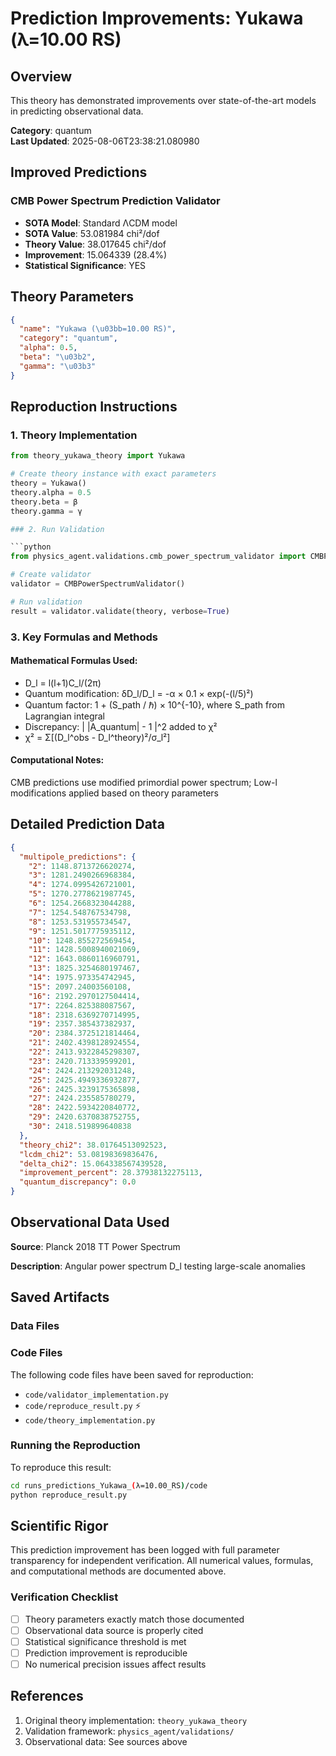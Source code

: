 # Prediction Improvements: Yukawa (λ=10.00 RS)

## Overview

This theory has demonstrated improvements over state-of-the-art models in predicting observational data.

**Category**: quantum  
**Last Updated**: 2025-08-06T23:38:21.080980

## Improved Predictions

### CMB Power Spectrum Prediction Validator

- **SOTA Model**: Standard ΛCDM model
- **SOTA Value**: 53.081984 chi²/dof
- **Theory Value**: 38.017645 chi²/dof
- **Improvement**: 15.064339 (28.4%)
- **Statistical Significance**: YES

## Theory Parameters

```json
{
  "name": "Yukawa (\u03bb=10.00 RS)",
  "category": "quantum",
  "alpha": 0.5,
  "beta": "\u03b2",
  "gamma": "\u03b3"
}
```

## Reproduction Instructions

### 1. Theory Implementation

```python
from theory_yukawa_theory import Yukawa

# Create theory instance with exact parameters
theory = Yukawa()
theory.alpha = 0.5
theory.beta = β
theory.gamma = γ

### 2. Run Validation

```python
from physics_agent.validations.cmb_power_spectrum_validator import CMBPowerSpectrumValidator

# Create validator
validator = CMBPowerSpectrumValidator()

# Run validation
result = validator.validate(theory, verbose=True)
```

### 3. Key Formulas and Methods

#### Mathematical Formulas Used:

- D_l = l(l+1)C_l/(2π)
- Quantum modification: δD_l/D_l = -α × 0.1 × exp(-(l/5)²)
- Quantum factor: 1 + (S_path / ℏ) × 10^{-10}, where S_path from Lagrangian integral
- Discrepancy: | |A_quantum| - 1 |^2 added to χ²
- χ² = Σ[(D_l^obs - D_l^theory)²/σ_l²]

#### Computational Notes:

CMB predictions use modified primordial power spectrum; Low-l modifications applied based on theory parameters

## Detailed Prediction Data

```json
{
  "multipole_predictions": {
    "2": 1148.8713726620274,
    "3": 1281.2490266968384,
    "4": 1274.0995426721001,
    "5": 1270.2778621987745,
    "6": 1254.2668323044288,
    "7": 1254.548767534798,
    "8": 1253.531955734547,
    "9": 1251.5017775935112,
    "10": 1248.855272569454,
    "11": 1428.5008940021069,
    "12": 1643.0860116960791,
    "13": 1825.3254680197467,
    "14": 1975.973354742945,
    "15": 2097.24003560108,
    "16": 2192.2970127504414,
    "17": 2264.825388087567,
    "18": 2318.6369270714995,
    "19": 2357.385437382937,
    "20": 2384.3725121814464,
    "21": 2402.4398128924554,
    "22": 2413.9322845298307,
    "23": 2420.713339599201,
    "24": 2424.213292031248,
    "25": 2425.4949336932877,
    "26": 2425.3239175365898,
    "27": 2424.235585780279,
    "28": 2422.5934220840772,
    "29": 2420.6370838752755,
    "30": 2418.519899640838
  },
  "theory_chi2": 38.01764513092523,
  "lcdm_chi2": 53.08198369836476,
  "delta_chi2": 15.064338567439528,
  "improvement_percent": 28.37938132275113,
  "quantum_discrepancy": 0.0
}
```

## Observational Data Used

**Source**: Planck 2018 TT Power Spectrum

**Description**: Angular power spectrum D_l testing large-scale anomalies


## Saved Artifacts

### Data Files


### Code Files

The following code files have been saved for reproduction:

- `code/validator_implementation.py`
- `code/reproduce_result.py` ⚡
- `code/theory_implementation.py`

### Running the Reproduction

To reproduce this result:

```bash
cd runs_predictions_Yukawa_(λ=10.00_RS)/code
python reproduce_result.py
```

## Scientific Rigor

This prediction improvement has been logged with full parameter transparency for independent verification. 
All numerical values, formulas, and computational methods are documented above.

### Verification Checklist

- [ ] Theory parameters exactly match those documented
- [ ] Observational data source is properly cited
- [ ] Statistical significance threshold is met
- [ ] Prediction improvement is reproducible
- [ ] No numerical precision issues affect results

## References

1. Original theory implementation: `theory_yukawa_theory`
2. Validation framework: `physics_agent/validations/`
3. Observational data: See sources above
